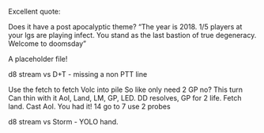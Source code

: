 Excellent quote:

Does it have a post apocalyptic theme? “The year is 2018. 
1/5 players at your lgs are playing infect. 
You stand as the last bastion of true degeneracy. 
Welcome to doomsday”


A placeholder file!

d8 stream vs D+T - missing a non PTT line

Use the fetch to fetch Volc into pile
So like only need 2 GP no?
This turn
Can thin with it
AoI, Land, LM, GP, LED. DD resolves, GP for 2 life. Fetch land. Cast AoI.
You had it!
14 go to 7 use 2 probes

d8 stream vs Storm - YOLO hand.

